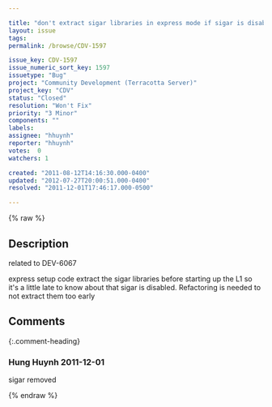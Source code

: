 ```yaml
---

title: "don't extract sigar libraries in express mode if sigar is disabled"
layout: issue
tags: 
permalink: /browse/CDV-1597

issue_key: CDV-1597
issue_numeric_sort_key: 1597
issuetype: "Bug"
project: "Community Development (Terracotta Server)"
project_key: "CDV"
status: "Closed"
resolution: "Won't Fix"
priority: "3 Minor"
components: ""
labels: 
assignee: "hhuynh"
reporter: "hhuynh"
votes:  0
watchers: 1

created: "2011-08-12T14:16:30.000-0400"
updated: "2012-07-27T20:00:51.000-0400"
resolved: "2011-12-01T17:46:17.000-0500"

---
```




{% raw %}



## Description

<div markdown="1" class="description">

related to DEV-6067

express setup code extract the sigar libraries before starting up the L1 so it's a little late to know about that sigar is disabled. Refactoring is needed to not extract them too early

</div>

## Comments


{:.comment-heading}
### **Hung Huynh** <span class="date">2011-12-01</span>

<div markdown="1" class="comment">

sigar removed

</div>



{% endraw %}
